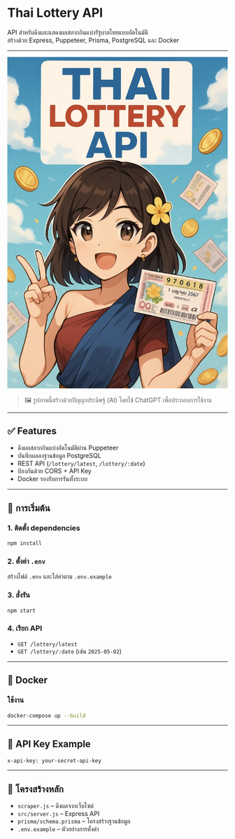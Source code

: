 # Thai Lottery API

API สำหรับดึงและแสดงผลสลากกินแบ่งรัฐบาลไทยแบบอัตโนมัติ  
สร้างด้วย Express, Puppeteer, Prisma, PostgreSQL และ Docker

---
![Preview](https://raw.githubusercontent.com/krantawan/thai-lottery-api/main/preview.png)
> 🖼️ รูปภาพนี้สร้างด้วยปัญญาประดิษฐ์ (AI) โดยใช้ ChatGPT เพื่อประกอบการใช้งาน
---
## ✅ Features
- ดึงผลสลากกินแบ่งอัตโนมัติผ่าน Puppeteer
- บันทึกผลลงฐานข้อมูล PostgreSQL
- REST API (`/lottery/latest`, `/lottery/:date`)
- ป้องกันด้วย CORS + API Key
- Docker รองรับการรันทั้งระบบ

---

## 🚀 การเริ่มต้น

### 1. ติดตั้ง dependencies
```bash
npm install
```

### 2. ตั้งค่า `.env`
สร้างไฟล์ `.env` และใส่ค่าตาม `.env.example`

### 3. สั่งรัน
```bash
npm start
```

### 4. เรียก API
- `GET /lottery/latest`
- `GET /lottery/:date` (เช่น `2025-05-02`)

---

## 🐳 Docker

### ใช้งาน
```bash
docker-compose up --build
```

---

## 🔐 API Key Example
```
x-api-key: your-secret-api-key
```

---

## 📂 โครงสร้างหลัก
- `scraper.js` – ดึงผลจากเว็บไซต์
- `src/server.js` – Express API
- `prisma/schema.prisma` – โครงสร้างฐานข้อมูล
- `.env.example` – ตัวอย่างการตั้งค่า
